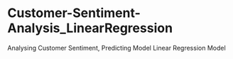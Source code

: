 # Customer-Sentiment-Analysis_LinearRegression
 Analysing Customer Sentiment, Predicting Model Linear Regression Model
